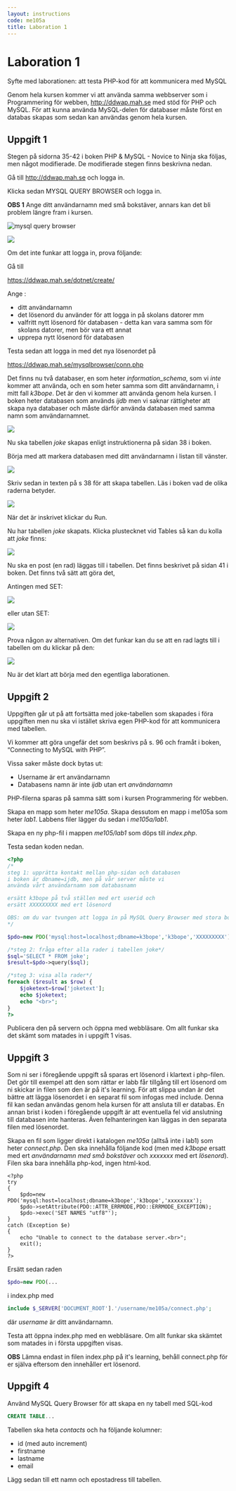 ```yaml
---
layout: instructions
code: me105a
title: Laboration 1
---
```


# Laboration 1

Syfte med laborationen:
att testa PHP-kod för att kommunicera med MySQL

<!--Redovisning: Redovisa filen index.php från uppgift 3 samt sql-koden från uppgift 4 på It's learning.-->

Genom hela kursen kommer vi att använda samma webbserver som i Programmering för webben, <http://ddwap.mah.se>  med stöd för PHP och MySQL. För att kunna använda MySQL-delen för databaser måste först en databas skapas som sedan kan användas genom hela kursen. 

## Uppgift 1

Stegen på sidorna 35-42 i boken PHP & MySQL - Novice to Ninja ska följas, men något modifierade. De modifierade stegen finns beskrivna nedan. 

Gå till <http://ddwap.mah.se> och logga in.

Klicka sedan MYSQL QUERY BROWSER och logga in. 

**OBS 1** Ange ditt användarnamn med små bokstäver, annars kan det bli problem längre fram i kursen.

![mysql query browser](im1/image001.png)
 

![](im1/image002.png)
 
Om det inte funkar att logga in, prova följande:

Gå till 

<https://ddwap.mah.se/dotnet/create/>

Ange :

- ditt användarnamn
- det lösenord du använder för att logga in på skolans datorer mm
- valfritt nytt lösenord för databasen - detta kan vara samma som för skolans datorer, men bör vara ett annat
- upprepa nytt lösenord för databasen

Testa sedan att logga in med det nya lösenordet på 

<https://ddwap.mah.se/mysqlbrowser/conn.php>

Det finns nu två databaser, en som heter *information_schema*, som vi *inte* kommer att använda, och en som heter samma som ditt användarnamn, i mitt fall *k3bope*. Det är den vi kommer att använda genom hela kursen. I boken heter databasen som används *ijdb* men vi saknar rättigheter att skapa nya databaser och måste därför använda databasen med samma namn som användarnamnet. 

![](im1/image003.png)

Nu ska tabellen *joke* skapas enligt instruktionerna på sidan 38 i boken. 

Börja med att markera databasen med ditt användarnamn i listan till vänster.

![](im1/image004.png)

Skriv sedan in texten på s 38 för att skapa tabellen. Läs i boken vad de olika raderna betyder. 

![](im1/image005.png)


När det är inskrivet klickar du Run. 

Nu har tabellen *joke* skapats. Klicka plustecknet vid Tables så kan du kolla att *joke* finns: 

![](im1/image006.png)

Nu ska en post (en rad) läggas till i tabellen. Det finns beskrivet på sidan 41 i boken. Det finns två sätt att göra det, 

Antingen med SET:

![](im1/image007.png)

eller utan SET:

![](im1/image008.png)

Prova någon av alternativen. Om det funkar kan du se att en rad lagts till i tabellen om du klickar på den:

![](im1/image009.png)

Nu är det klart att börja med den egentliga laborationen.


## Uppgift 2

Uppgiften går ut på att fortsätta med joke-tabellen som skapades i föra uppgiften men nu ska vi istället skriva egen PHP-kod för att kommunicera med tabellen. 

Vi kommer att göra ungefär det som beskrivs på s. 96 och framåt i boken, “Connecting to MySQL with PHP”.  

Vissa saker måste dock bytas ut:

- Username är ert användarnamn
- Databasens namn är inte *ijdb* utan ert *användarnamn*

PHP-filerna sparas på samma sätt som i kursen Programmering för webben. 

Skapa en mapp som heter *me105a*.  Skapa dessutom en mapp i me105a som heter *lab1*. Labbens filer lägger du sedan i *me105a/lab1*. 

Skapa en ny php-fil i mappen *me105/lab1* som döps till *index.php*. 

Testa sedan koden nedan. 

```php
<?php
/* 
steg 1: upprätta kontakt mellan php-sidan och databasen
i boken är dbname=ijdb, men på vår server måste vi
använda vårt användarnamn som databasnamn

ersätt k3bope på två ställen med ert userid och 
ersätt XXXXXXXXX med ert lösenord

OBS: om du var tvungen att logga in på MySQL Query Browser med stora bokstäver, måste du även använda stora bokstäver i användarnamnet på andra stället i raden $pdo=new...
*/

$pdo=new PDO('mysql:host=localhost;dbname=k3bope','k3bope','XXXXXXXXX'); 

/*steg 2: fråga efter alla rader i tabellen joke*/
$sql='SELECT * FROM joke';
$result=$pdo->query($sql);

/*steg 3: visa alla rader*/
foreach ($result as $row) {
	$joketext=$row['joketext'];
	echo $joketext;
	echo "<br>";
}
?>
```

Publicera den på servern och öppna med webbläsare. Om allt funkar ska det skämt som matades in i uppgift 1 visas. 

## Uppgift 3
Som ni ser i föregående uppgift så sparas ert lösenord i klartext i php-filen. Det gör till exempel att den som rättar er labb får tillgång till ert lösenord om ni skickar in filen som den är på it's learning. För att slippa undan är det bättre att lägga lösenordet i en separat fil som infogas med include. Denna fil kan sedan användas genom hela kursen för att ansluta till er databas. En annan brist i koden i föregående uppgift är att eventuella fel vid anslutning till databasen inte hanteras. Även felhanteringen kan läggas in den separata filen med lösenordet. 

Skapa en fil som ligger direkt i katalogen *me105a* (alltså inte i lab1) som heter *connect.php*. Den ska innehålla följande kod (men med *k3bope* ersatt med ert *användarnamn med små bokstäver* och *xxxxxxx* med ert *lösenord*). Filen ska bara innehålla php-kod, ingen html-kod. 

```ppp
<?php
try 
{
	$pdo=new PDO('mysql:host=localhost;dbname=k3bope','k3bope','xxxxxxxx');
	$pdo->setAttribute(PDO::ATTR_ERRMODE,PDO::ERRMODE_EXCEPTION);
	$pdo->exec('SET NAMES "utf8"');
} 
catch (Exception $e)
{
	echo "Unable to connect to the database server.<br>";
	exit();
}
?>
```

Ersätt sedan raden 

```php
$pdo=new PDO(...
```

i index.php med

```php
include $_SERVER['DOCUMENT_ROOT'].'/username/me105a/connect.php';
```

där *username* är ditt användarnamn. 

Testa att öppna index.php med en webbläsare. Om allt funkar ska skämtet som matades in i första uppgiften visas. 

**OBS** Lämna endast in filen index.php på it's learning, behåll connect.php för er själva eftersom den innehåller ert lösenord. 

## Uppgift 4

Använd MySQL Query Browser för att skapa en ny tabell med SQL-kod 

```sql
CREATE TABLE...
```Tabellen ska heta *contacts* och ha följande kolumner:

- id (med auto increment)
- firstname
- lastname
- email

Lägg sedan till ett namn och epostadress till tabellen. 

